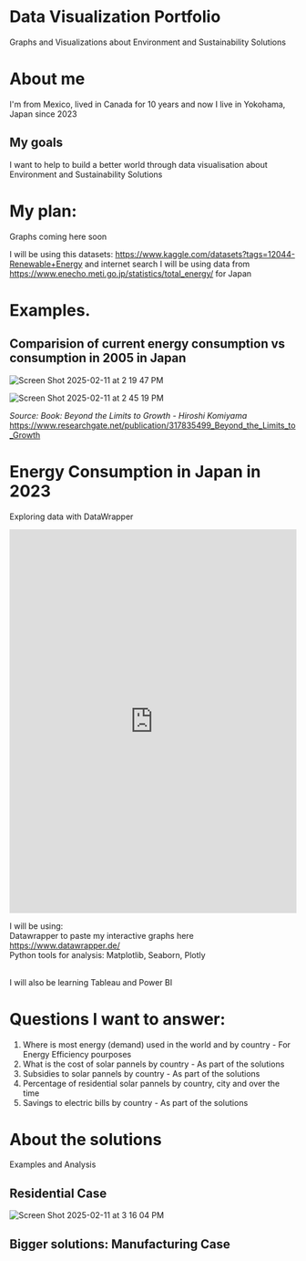 # Data Visualization Portfolio
Graphs and Visualizations about Environment and Sustainability Solutions

# About me
I'm from Mexico, lived in Canada for 10 years and now I live in Yokohama, Japan since 2023


## My goals
I want to help to build a better world through data visualisation about Environment and Sustainability Solutions

# My plan: 
Graphs coming here soon

I will be using this datasets: https://www.kaggle.com/datasets?tags=12044-Renewable+Energy and internet search
I will be using data from https://www.enecho.meti.go.jp/statistics/total_energy/ for Japan

# Examples. 

## Comparision of current energy consumption vs consumption in 2005 in Japan

![Screen Shot 2025-02-11 at 2 19 47 PM](https://github.com/user-attachments/assets/11b68cac-1da8-40ce-8111-a21184ec352b)
<br />

![Screen Shot 2025-02-11 at 2 45 19 PM](https://github.com/user-attachments/assets/b3391354-5027-4e53-9195-a91859afe28e)
<br />

*Source: Book: Beyond the Limits to Growth - Hiroshi Komiyama* <br />
https://www.researchgate.net/publication/317835499_Beyond_the_Limits_to_Growth

# Energy Consumption in Japan in 2023
Exploring data with DataWrapper

<iframe title="Energy Consumption in Japan 2023" aria-label="Bar Chart" id="datawrapper-chart-pldQW" src="https://datawrapper.dwcdn.net/pldQW/1/" scrolling="no" frameborder="0" style="width: 0; min-width: 100% !important; border: none;" height="673" data-external="1"></iframe><script type="text/javascript">!function(){"use strict";window.addEventListener("message",(function(a){if(void 0!==a.data["datawrapper-height"]){var e=document.querySelectorAll("iframe");for(var t in a.data["datawrapper-height"])for(var r=0;r<e.length;r++)if(e[r].contentWindow===a.source){var i=a.data["datawrapper-height"][t]+"px";e[r].style.height=i}}}))}();
</script>


I will be using: <br />
Datawrapper to paste my interactive graphs here https://www.datawrapper.de/ <br />
Python tools for analysis: Matplotlib, Seaborn, Plotly <br /><br />

I will also be learning Tableau and Power BI

# Questions I want to answer: 
1. Where is most energy (demand) used in the world and by country - For Energy Efficiency pourposes
2. What is the cost of solar pannels by country - As part of the solutions
3. Subsidies to solar pannels by country - As part of the solutions
4. Percentage of residential solar pannels by country, city and over the time
5. Savings to electric bills by country - As part of the solutions

# About the solutions 
Examples and Analysis

## Residential Case

![Screen Shot 2025-02-11 at 3 16 04 PM](https://github.com/user-attachments/assets/377df496-c35e-4a65-bdb2-3a37bb54281b)

## Bigger solutions: Manufacturing Case

